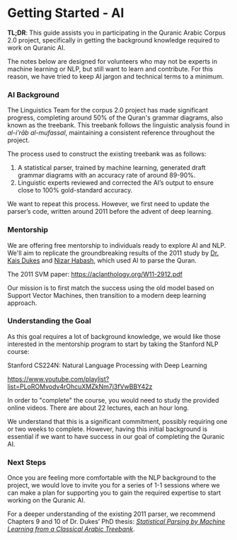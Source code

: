 # Getting Started - AI 

**TL;DR**: This guide assists you in participating in the Quranic Arabic Corpus 2.0 project, specifically in getting the background knowledge required to work on Quranic AI.

The notes below are designed for volunteers who may not be experts in machine learning or NLP, but still want to learn and contribute. For this reason, we have tried to keep AI jargon and technical terms to a minimum.

### AI Background

The Linguistics Team for the corpus 2.0 project has made significant progress, completing around 50% of the Quran's grammar diagrams, also known as the treebank. This treebank follows the linguistic analysis found in *al-i’rāb al-mufassal*, maintaining a consistent reference throughout the project.

The process used to construct the existing treebank was as follows:

1. A statistical parser, trained by machine learning, generated draft grammar diagrams with an accuracy rate of around 89-90%.
2. Linguistic experts reviewed and corrected the AI’s output to ensure close to 100% gold-standard accuracy.

We want to repeat this process. However, we first need to update the parser’s code, written around 2011 before the advent of deep learning.

### Mentorship

We are offering free mentorship to individuals ready to explore AI and NLP. We'll aim to replicate the groundbreaking results of the 2011 study by [Dr. Kais Dukes](https://www.linkedin.com/in/kaisdukes) and [Nizar Habash](https://nyuad.nyu.edu/en/academics/divisions/science/faculty/nizar-habash.html), which used AI to parse the Quran.

The 2011 SVM paper: https://aclanthology.org/W11-2912.pdf

Our mission is to first match the success using the old model based on Support Vector Machines, then transition to a modern deep learning approach.

### Understanding the Goal

As this goal requires a lot of background knowledge, we would like those interested in the mentorship program to start by taking the Stanford NLP course:

Stanford CS224N: Natural Language Processing with Deep Learning

https://www.youtube.com/playlist?list=PLoROMvodv4rOhcuXMZkNm7j3fVwBBY42z

In order to "complete" the course, you would need to study the provided online videos. There are about 22 lectures, each an hour long.

We understand that this is a significant commitment, possibly requiring one or two weeks to complete. However, having this initial background is essential if we want to have success in our goal of completing the Quranic AI.

### Next Steps

Once you are feeling more comfortable with the NLP background to the project, we would love to invite you for a series of 1-1 sessions where we can make a plan for supporting you to gain the required expertise to start working on the Quranic AI.

For a deeper understanding of the existing 2011 parser, we recommend Chapters 9 and 10 of Dr. Dukes’ PhD thesis: *[Statistical Parsing by Machine Learning from a Classical Arabic Treebank](https://arxiv.org/pdf/1510.07193.pdf)*.